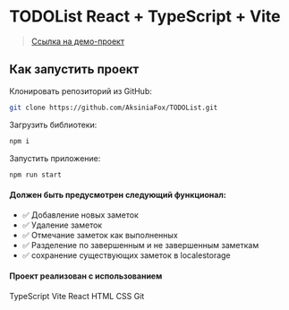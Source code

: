 # TODOList React + TypeScript + Vite

> <a target="_blank" href="https://aksiniafox.github.io/TODOList/">Ссылка на демо-проект</a> 

## Как запустить проект
Клонировать репозиторий из GitHub:
```bash
git clone https://github.com/AksiniaFox/TODOList.git
```

Загрузить библиотеки:
```bash
npm i
```

Запустить приложение:
```bash
npm run start
```


#### Должен быть предусмотрен следующий функционал:
- ✅ Добавление новых заметок
- ✅ Удаление заметок
- ✅ Отмечание заметок как выполненных
- ✅ Разделение по завершенным и не завершенным заметкам
- ✅ сохранение существующих заметок в localestorage



#### Проект реализован с использованием
TypeScript Vite React HTML CSS Git
 
